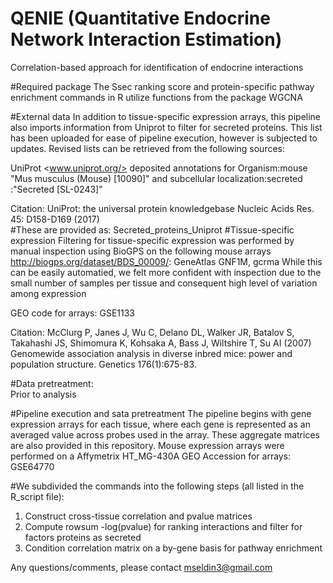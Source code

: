 # QENIE (Quantitative Endocrine Network Interaction Estimation)
Correlation-based approach for identification of endocrine interactions

#Required package
The Ssec ranking score and protein-specific pathway enrichment commands in R utilize functions from the package WGCNA

#External data
In addition to tissue-specific expression arrays, this pipeline also imports information from Uniprot to filter for secreted proteins.  This list has been uploaded for ease of pipeline execution, however is subjected to updates.  Revised lists can be retrieved from the following sources:

  UniProt <www.uniprot.org/> deposited annotations for Organism:mouse "Mus musculus (Mouse) [10090]" and subcellular localization:secreted :"Secreted [SL-0243]"
  
  Citation:
  UniProt: the universal protein knowledgebase Nucleic Acids Res. 45: D158-D169 (2017)  
#These are provided as: Secreted_proteins_Uniprot
#Tissue-specific expression
Filtering for tissue-specific expression was performed by manual inspection using BioGPS on the following mouse arrays <http://biogps.org/dataset/BDS_00009/>: GeneAtlas GNF1M, gcrma
While this can be easily automatied, we felt more confident with inspection due to the small number of samples per tissue and consequent high level of variation among expression 

  GEO code for arrays: GSE1133
  
  Citation:
  McClurg P, Janes J, Wu C, Delano DL, Walker JR, Batalov S, Takahashi JS, Shimomura K, Kohsaka A, Bass J, Wiltshire T, Su AI (2007) Genomewide association analysis in diverse inbred mice: power and population structure. Genetics 176(1):675-83.

#Data pretreatment:  
Prior to analysis 

#Pipeline execution and sata pretreatment
The pipeline begins with gene expression arrays for each tissue, where each gene is represented as an averaged value across probes used in the array.  These aggregate matrices are also provided in this repository. Mouse expression arrays were performed on a Affymetrix HT_MG-430A 
GEO Accession for arrays: GSE64770

#We subdivided the commands into the following steps (all listed in the R_script file):

1. Construct cross-tissue correlation and pvalue matrices
2. Compute rowsum -log(pvalue) for ranking interactions and filter for factors proteins as secreted
3. Condition correlation matrix on a by-gene basis for pathway enrichment 

Any questions/comments, please contact mseldin3@gmail.com
